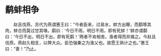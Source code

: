 # 鹬蚌相争
　　赵且伐燕，苏代为燕谓惠王曰：“今者臣来，过易水，蚌方出曝，而鹬啄其肉，蚌合而莫过甘其喙。鹬曰：‘今日不雨，明日不雨，即有死蚌！’蚌亦谓鹬曰：‘今日不出，明日不出，即有死鹬！’两者不肯相舍。渔者得而并擒之。今赵且伐燕，燕赵久相支，以弊大众。臣恐强秦之为渔父也。故愿王熟计之也。”惠王曰：“善！”乃止。
 